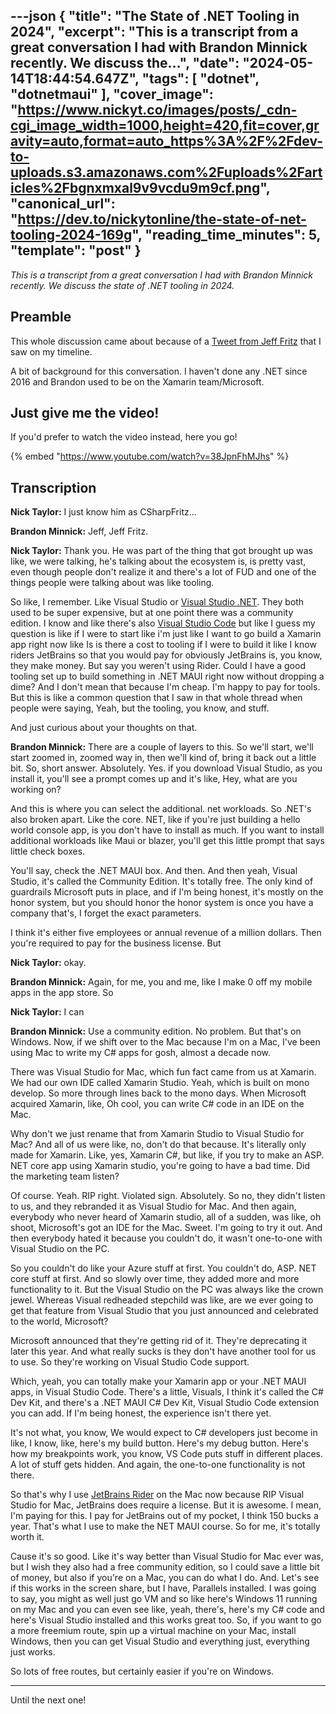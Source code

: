 ---json
{
  "title": "The State of .NET Tooling in 2024",
  "excerpt": "This is a transcript from a great conversation I had with Brandon Minnick recently. We discuss the...",
  "date": "2024-05-14T18:44:54.647Z",
  "tags": [
    "dotnet",
    "dotnetmaui"
  ],
  "cover_image": "https://www.nickyt.co/images/posts/_cdn-cgi_image_width=1000,height=420,fit=cover,gravity=auto,format=auto_https%3A%2F%2Fdev-to-uploads.s3.amazonaws.com%2Fuploads%2Farticles%2Fbgnxmxal9v9vcdu9m9cf.png",
  "canonical_url": "https://dev.to/nickytonline/the-state-of-net-tooling-2024-169g",
  "reading_time_minutes": 5,
  "template": "post"
}
---

_This is a transcript from a great conversation I had with Brandon Minnick recently. We discuss the state of .NET tooling in 2024._

## Preamble

This whole discussion came about because of a [Tweet from Jeff Fritz](https://twitter.com/csharpfritz/status/1789349982446711040) that I saw on my timeline.

A bit of background for this conversation. I haven't done any .NET since 2016 and Brandon used to be on the Xamarin team/Microsoft.

## Just give me the video!

If you'd prefer to watch the video instead, here you go!

{% embed "https://www.youtube.com/watch?v=38JpnFhMJhs" %}

## Transcription

**Nick Taylor:** I just know him as CSharpFritz...

**Brandon Minnick:** Jeff, Jeff Fritz.

**Nick Taylor:** 
Thank you. He was part of the thing that got brought up was like, we were talking, he's talking about the ecosystem is, is pretty vast, even though people don't realize it and there's a lot of FUD and one of the things people were talking about was like tooling.

So like, I remember. Like Visual Studio or [Visual Studio .NET](https://visualstudio.microsoft.com/). They both used to be super expensive, but at one point there was a community edition. I know and like there's also [Visual Studio Code](https://code.visualstudio.com/download) but like I guess my question is like if I were to start like i'm just like I want to go build a Xamarin app right now like Is is there a cost to tooling if I were to build it like I know riders JetBrains so that you would pay for obviously JetBrains is, you know, they make money. But say you weren't using Rider. Could I have a good tooling set up to build something in .NET MAUI right now without dropping a dime? And I don't mean that because I'm cheap. I'm happy to pay for tools. But this is like a common question that I saw in that whole thread when people were saying, Yeah, but the tooling, you know, and stuff.

And just curious about your thoughts on that. 

**Brandon Minnick:** There are a couple of layers to this. So we'll start, we'll start zoomed in, zoomed way in, then we'll kind of, bring it back out a little bit. So, short answer. Absolutely. Yes. if you download Visual Studio, as you install it, you'll see a prompt comes up and it's like, Hey, what are you working on?

And this is where you can select the additional. net workloads. So .NET's also broken apart. Like the core. NET, like if you're just building a hello world console app, is you don't have to install as much. If you want to install additional workloads like Maui or blazer, you'll get this little prompt that says little check boxes.

You'll say, check the .NET MAUI box. And then. And then yeah, Visual Studio, it's called the Community Edition. It's totally free. The only kind of guardrails Microsoft puts in place, and if I'm being honest, it's mostly on the honor system, but you should honor the honor system is once you have a company that's, I forget the exact parameters.

I think it's either five employees or annual revenue of a million dollars. Then you're required to pay for the business license. But 

**Nick Taylor:** okay. 

**Brandon Minnick:** Again, for me, you and me, like I make 0 off my mobile apps in the app store. So 

**Nick Taylor:** I can 

**Brandon Minnick:** Use a community edition. No problem. But that's on Windows. Now, if we shift over to the Mac because I'm on a Mac, I've been using Mac to write my C# apps for gosh, almost a decade now.

There was Visual Studio for Mac, which fun fact came from us at Xamarin. We had our own IDE called Xamarin Studio. Yeah, which is built on mono develop. So more through lines back to the mono days. When Microsoft acquired Xamarin, like, Oh cool, you can write C# code in an IDE on the Mac.

Why don't we just rename that from Xamarin Studio to Visual Studio for Mac? And all of us were like, no, don't do that because. It's literally only made for Xamarin. Like, yes, Xamarin C#, but like, if you try to make an ASP. NET core app using Xamarin studio, you're going to have a bad time. Did the marketing team listen?

Of course. Yeah. RIP right. Violated sign. Absolutely. So no, they didn't listen to us, and they rebranded it as Visual Studio for Mac. And then again, everybody who never heard of Xamarin studio, all of a sudden, was like, oh shoot, Microsoft's got an IDE for the Mac. Sweet. I'm going to try it out. And then everybody hated it because you couldn't do, it wasn't one-to-one with Visual Studio on the PC.

So you couldn't do like your Azure stuff at first. You couldn't do, ASP. NET core stuff at first. And so slowly over time, they added more and more functionality to it. But the Visual Studio on the PC was always like the crown jewel. Whereas Visual redheaded stepchild was like, are we ever going to get that feature from Visual Studio that you just announced and celebrated to the world, Microsoft?

Microsoft announced that they're getting rid of it. They're deprecating it later this year. And what really sucks is they don't have another tool for us to use. So they're working on Visual Studio Code support.

Which, yeah, you can totally make your Xamarin app or your .NET MAUI apps, in Visual Studio Code. There's a little, Visuals, I think it's called the C# Dev Kit, and there's a .NET MAUI C# Dev Kit, Visual Studio Code extension you can add. If I'm being honest, the experience isn't there yet.

It's not what, you know, We would expect to C# developers just become in like, I know, like, here's my build button. Here's my debug button. Here's how my breakpoints work, you know, VS Code puts stuff in different places. A lot of stuff gets hidden. And again, the one-to-one functionality is not there.

So that's why I use [JetBrains Rider](https://www.jetbrains.com/rider/) on the Mac now because RIP Visual Studio for Mac, JetBrains does require a license. But it is awesome. I mean, I'm paying for this. I pay for JetBrains out of my pocket, I think 150 bucks a year. That's what I use to make the NET MAUI course. So for me, it's totally worth it.

Cause it's so good. Like it's way better than Visual Studio for Mac ever was, but I wish they also had a free community edition, so I could save a little bit of money, but also if you're on a Mac, you can do what I do. And. Let's see if this works in the screen share, but I have, Parallels installed. I was going to say, you might as well just go VM and so like here's Windows 11 running on my Mac and you can even see like, yeah, there's, here's my C# code and here's Visual Studio installed and this works great too. So, if you want to go a more freemium route, spin up a virtual machine on your Mac, install Windows, then you can get Visual Studio and everything just, everything just works.

So lots of free routes, but certainly easier if you're on Windows.

---

Until the next one!
